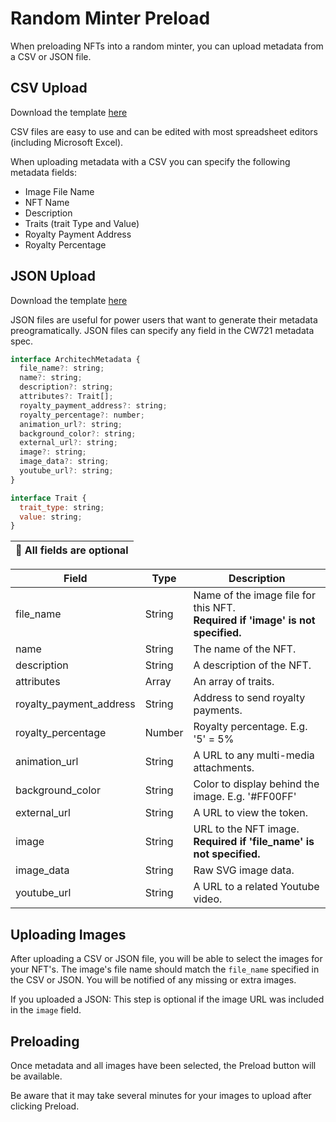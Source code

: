 # Random Minter Preload

When preloading NFTs into a random minter, you can upload metadata from a CSV or JSON file.

## CSV Upload

Download the template [here](https://alpha.architech.zone/architech-template.csv) 

CSV files are easy to use and can be edited with most spreadsheet editors (including Microsoft Excel).

When uploading metadata with a CSV you can specify the following metadata fields:

- Image File Name
- NFT Name
- Description
- Traits (trait Type and Value)
- Royalty Payment Address
- Royalty Percentage

## JSON Upload

Download the template [here](https://alpha.architech.zone/architech-template.json) 

JSON files are useful for power users that want to generate their metadata preogramatically. JSON files can specify any field in the CW721 metadata spec.

```js
interface ArchitechMetadata {
  file_name?: string;
  name?: string;
  description?: string;
  attributes?: Trait[];
  royalty_payment_address?: string;
  royalty_percentage?: number;
  animation_url?: string;
  background_color?: string;
  external_url?: string;
  image?: string;
  image_data?: string;
  youtube_url?: string;
}

interface Trait {
  trait_type: string;
  value: string;
}
```
| :memo:        All fields are optional |
|---------------------------------------|

| Field | Type | Description |
| ----- | ---- | ----------- |
| file_name | String | Name of the image file for this NFT.<br>**Required if 'image' is not specified.** |
| name | String | The name of the NFT. |
| description | String | A description of the NFT. |
| attributes | Array | An array of traits. |
| royalty_payment_address | String | Address to send royalty payments. |
| royalty_percentage | Number | Royalty percentage. E.g. '5' = 5% |
| animation_url | String | A URL to any multi-media attachments. |
| background_color | String | Color to display behind the image. E.g. '#FF00FF' |
| external_url | String | A URL to view the token. |
| image | String | URL to the NFT image.<br>**Required if 'file_name' is not specified.** |
| image_data | String | Raw SVG image data. |
| youtube_url | String | A URL to a related Youtube video. | 

## Uploading Images

After uploading a CSV or JSON file, you will be able to select the images for your NFT's. The image's file name should match the `file_name` specified in the CSV or JSON. You will be notified of any missing or extra images.

If you uploaded a JSON: This step is optional if the image URL was included in the `image` field.


## Preloading

Once metadata and all images have been selected, the Preload button will be available. 

Be aware that it may take several minutes for your images to upload after clicking Preload.
